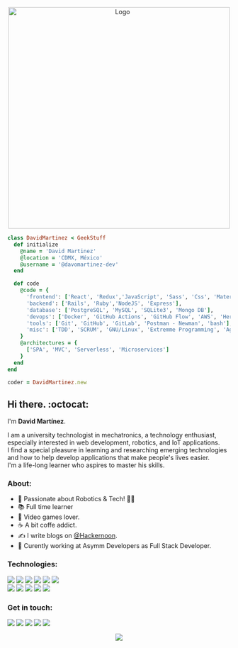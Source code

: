 <p align="center">
  <img src="https://github.com/davitomix/davitomix/blob/master/assets/logo.png" alt="Logo" width="500px" height="500px">
</p>

```ruby
class DavidMartinez < GeekStuff
  def initialize
    @name = 'David Martinez'
    @location = 'CDMX, México'
    @username = '@davomartinez-dev'
  end

  def code
    @code = {
      'frontend': ['React', 'Redux','JavaScript', 'Sass', 'Css', 'Material UI', 'Materialize', 'Boostrap'],
      'backend': ['Rails', 'Ruby','NodeJS', 'Express'],
      'database': ['PostgreSQL', 'MySQL', 'SQLite3', 'Mongo DB'],
      'devops': ['Docker', 'GitHub Actions', 'GitHub Flow', 'AWS', 'Heroku', 'Netlify'],
      'tools': ['Git', 'GitHub', 'GitLab', 'Postman - Newman', 'bash'],
      'misc': ['TDD', 'SCRUM', 'GNU/Linux', 'Extremme Programming', 'Agile']
    }
    @architectures = {
      ['SPA', 'MVC', 'Serverless', 'Microservices']
    }
  end
end

coder = DavidMartinez.new

```

## Hi there. :octocat:

I'm **David Martínez**.

I am a university technologist in mechatronics, a technology enthusiast, especially interested in web development, robotics, and IoT applications.
<br />
I find a special pleasure in learning and researching emerging technologies and how to help develop applications that make people's lives easier.
<br />
I'm a life-long learner who aspires to master his skills.

### About:

- :rocket: Passionate about Robotics & Tech! :man_technologist:
- :books: Full time learner
- :space_invader: Video games lover.
- :coffee: A bit coffe addict.
- :writing_hand: I write blogs on [@Hackernoon](https://hackernoon.com/u/davomartinez-dev).
- 💼 Curently working at Asymm Developers as Full Stack Developer.

### Technologies:

[<img src="https://img.shields.io/badge/%20%20-Javascript-yellow?style=for-the-badge&logo=javascript&logoColor=white&logoWidth=30" />](https://js.org)
[<img src="https://img.shields.io/badge/%20%20-Ruby-brown?style=for-the-badge&logo=ruby&logoColor=white&logoWidth=30" />](https://rubygems.org)
[<img src="https://img.shields.io/badge/%20%20-webpack-403939?style=for-the-badge&logo=webpack&logoColor=white&logoWidth=30" />](https://webpack.js.org)
[<img src="https://img.shields.io/badge/%20%20-React-blue?style=for-the-badge&logo=react&logoColor=white&logoWidth=30" />](https://reactjs.org)
[<img src="https://img.shields.io/badge/%20%20-Redux-purple?style=for-the-badge&logo=redux&logoColor=white&logoWidth=30" />](https://redux.js.org)
[<img src="https://img.shields.io/badge/%20%20-rails-brown?style=for-the-badge&logo=ruby-on-rails&logoColor=white&logoWidth=30" />](https://rubyonrails.org)
<br />
[<img src="https://img.shields.io/badge/%20%20-sass-purple?style=for-the-badge&logo=sass&logoColor=white&logoWidth=30" />](https://sass-lang.com)
[<img src="https://img.shields.io/badge/%20%20-sql%20|%20postgres-informational?style=for-the-badge&logo=mysql&logoColor=white&logoWidth=30" />](https://www.postgresql.org)
[<img src="https://img.shields.io/badge/%20%20-npm-brown?style=for-the-badge&logo=npm&logoColor=white&logoWidth=30" />](https://www.npmjs.com)
[<img src="https://img.shields.io/badge/%20%20-postman%20|%20newman-403939?style=for-the-badge&logo=postman&logoColor=white&logoWidth=30" />](https://www.postman.com)
[<img src="https://img.shields.io/badge/%20%20-arduino-yellow?style=for-the-badge&logo=arduino&logoColor=white&logoWidth=30" />](https://www.arduino.cc)

### Get in touch:

[<img src="https://img.shields.io/badge/linkedin-%230077B5.svg?&style=for-the-badge&logo=linkedin&logoColor=white" />](https://www.linkedin.com/in/davidelimartinez/)
[<img src="https://img.shields.io/badge/%20%20-email-red?style=for-the-badge&logo=gmail&logoColor=white&logoWidth=30" />](mailto:davidelimg1@gmail.com)
[<img src="https://img.shields.io/badge/%20%20-portfolio-7bada7?style=for-the-badge&logo=portfolio&logoColor=white&logoWidth=30" />](https://davogarcia.com/)
[<img src="https://img.shields.io/badge/%20%20-angelist-8c7bad?style=for-the-badge&logo=portfolio&logoColor=white&logoWidth=30" />](https://angel.co/u/david-martinez-74)
[<img src="https://img.shields.io/badge/%20%20-twitter-blue?style=for-the-badge&logo=twitter&logoColor=white&logoWidth=30" />](https://twitter.com/davomartinezdev)

<p align="center">
  <a href="https://github.com/davomartinez-dev/">
    <img align="center" src="https://github-readme-stats.vercel.app/api?username=davomartinez-dev&show_icons=true&theme=dracula" />
  </a>
  <br />
</p>
